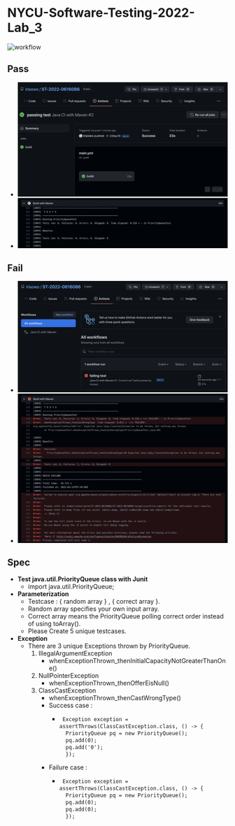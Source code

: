 # NYCU-Software-Testing-2022-Lab_3
![workflow](https://github.com/irisowo/ST-2022-0616086/actions/workflows/main.yml/badge.svg)

## Pass
* ![Screenshot-Pass](./img/Pass.png)
* ![Screenshot-PassInfo](./img/PassInfo.png)

## Fail
* ![Screenshot-Fail](./img/Fail.png)
* ![Screenshot-FailInfo](./img/FailInfo.png)

## Spec
* **Test java.util.PriorityQueue class with Junit**
    * import java.util.PriorityQueue;
* **Parameterization**
    * Testcase : { random array } , { correct array }.
    * Random array specifies your own input array.
    * Correct array means the PriorityQueue polling correct order instead of using toArray().
    * Please Create 5 unique testcases.
* **Exception**
    * There are 3 unique Exceptions thrown by PriorityQueue.
        1. IllegalArgumentException
            * whenExceptionThrown_thenInitialCapacityNotGreaterThanOne()
        2. NullPointerException
            * whenExceptionThrown_thenOfferEisNull()
        3. ClassCastException
            * whenExceptionThrown_thenCastWrongType()
            * Success case : 
                * ```
                   Exception exception = assertThrows(ClassCastException.class, () -> {
                    PriorityQueue pq = new PriorityQueue();
                    pq.add(0);
                    pq.add('0');
                    });             
                    ```
            * Failure case : 
                * ```
                   Exception exception = assertThrows(ClassCastException.class, () -> {
                    PriorityQueue pq = new PriorityQueue();
                    pq.add(0);
                    pq.add(0);
                    });             
                    ```